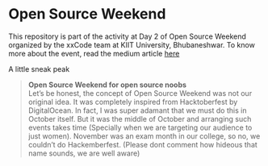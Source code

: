 # Open Source Weekend
This repository is part of the activity at Day 2 of Open Source Weekend organized by the xxCode team at KIIT University, Bhubaneshwar. 
To know more about the event, read the medium article [here](https://medium.com/xxcode/open-source-weekend-for-open-source-noobs-11edb1aead51)

A little sneak peak 

> **Open Source Weekend for open source noobs** <br>
Let’s be honest, the concept of Open Source Weekend was not our original idea. It was completely inspired from Hacktoberfest by DigitalOcean. In fact, I was super adamant that we must do this in October itself. But it was the middle of October and arranging such events takes time (Specially when we are targeting our audience to just women). November was an exam month in our college, so no, we couldn’t do Hackemberfest. (Please dont comment how hideous that name sounds, we are well aware)
